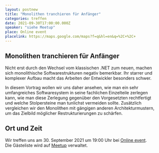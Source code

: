 ```yaml
---
layout: postnew
title: "Monolithen tranchieren für Anfänger"
categories: treffen
date: 2021-09-30T17:00:00.000Z
speaker: "siehe Meetup"
place: Online event
placelink: https://maps.google.com/maps?f=q&hl=en&q=%2C+%2C+
---
```


## Monolithen tranchieren für Anfänger
<p>Nicht erst durch den Wechsel vom klassischen .NET zum neuen, machen sich monolithische Softwarestrukturen negativ bemerkbar. Ihr starrer und komplexer Aufbau macht das Arbeiten der Entwickler besonders schwer.</p> <p>In diesem Vortrag wollen wir uns daher ansehen, wie man ein sehr umfangreiches Softwaresystem in seine fachlichen Einzelteile zerlegen kann, wie man diese Zerlegung gegenüber den Vorgesetzten rechtfertigt und welche Stolpersteine man tunlichst vermeiden sollte. Zusätzlich vergleichen wir den Monolithen mit gängigen anderen Architekturmustern, um das Zielbild möglicher Restrukturierungen zu schärfen.</p> 

## Ort und Zeit
Wir treffen uns am 30. September 2021 um 19:00 Uhr bei [Online event](https://maps.google.com/maps?f=q&hl=en&q=%2C+%2C+).  
Die Gästeliste wird auf [Meetup](https://www.meetup.com/NET-User-Group-Dresden/events/280632601/) verwaltet.
